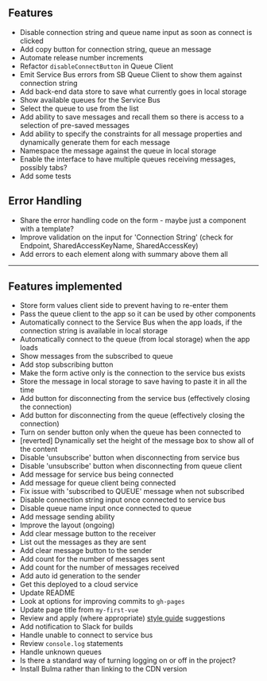 ## Features

* Disable connection string and queue name input as soon as connect is clicked
* Add copy button for connection string, queue an message
* Automate release number increments
* Refactor `disableConnectButton` in Queue Client
* Emit Service Bus errors from SB Queue Client to show them against connection string
* Add back-end data store to save what currently goes in local storage
* Show available queues for the Service Bus
* Select the queue to use from the list
* Add ability to save messages and recall them so there is access to a selection of pre-saved messages
* Add ability to specify the constraints for all message properties and dynamically generate them for each message
* Namespace the message against the queue in local storage
* Enable the interface to have multiple queues receiving messages, possibly tabs?
* Add some tests

## Error Handling

* Share the error handling code on the form - maybe just a component with a template?
* Improve validation on the input for 'Connection String' (check for Endpoint, SharedAccessKeyName, SharedAccessKey)
* Add errors to each element along with summary above them all

---

## Features implemented

* Store form values client side to prevent having to re-enter them
* Pass the queue client to the app so it can be used by other components
* Automatically connect to the Service Bus when the app loads, if the connection string is available in local storage
* Automatically connect to the queue (from local storage) when the app loads
* Show messages from the subscribed to queue
* Add stop subscribing button
* Make the form active only is the connection to the service bus exists
* Store the message in local storage to save having to paste it in all the time
* Add button for disconnecting from the service bus (effectively closing the connection)
* Add button for disconnecting from the queue (effectively closing the connection)
* Turn on sender button only when the queue has been connected to
* [reverted] Dynamically set the height of the message box to show all of the content
* Disable 'unsubscribe' button when disconnecting from service bus
* Disable 'unsubscribe' button when disconnecting from queue client
* Add message for service bus being connected
* Add message for queue client being connected
* Fix issue with 'subscribed to QUEUE' message when not subscribed
* Disable connection string input once connected to service bus
* Disable queue name input once connected to queue
* Add message sending ability
* Improve the layout (ongoing)
* Add clear message button to the receiver
* List out the messages as they are sent
* Add clear message button to the sender
* Add count for the number of messages sent
* Add count for the number of messages received
* Add auto id generation to the sender
* Get this deployed to a cloud service
* Update README
* Look at options for improving commits to `gh-pages`
* Update page title from `my-first-vue`
* Review and apply (where appropriate) [style guide](https://vuejs.org/v2/style-guide/) suggestions
* Add notification to Slack for builds
* Handle unable to connect to service bus
* Review `console.log` statements
* Handle unknown queues
* Is there a standard way of turning logging on or off in the project?
* Install Bulma rather than linking to the CDN version
